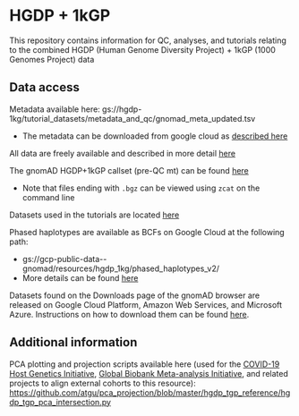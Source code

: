 # HGDP + 1kGP

This repository contains information for QC, analyses, and tutorials relating to the combined HGDP (Human Genome Diversity Project) + 1kGP (1000 Genomes Project) data

## Data access
Metadata available here: gs://hgdp-1kg/tutorial_datasets/metadata_and_qc/gnomad_meta_updated.tsv
- The metadata can be downloaded from google cloud as [described here](https://cloud.google.com/storage/docs/downloading-objects#downloading-an-object) 

All data are freely available and described in more detail [here](https://gnomad.broadinstitute.org/news/2020-10-gnomad-v3-1-new-content-methods-annotations-and-data-availability/#the-gnomad-hgdp-and-1000-genomes-callset) 

The gnomAD HGDP+1kGP callset (pre-QC mt) can be found [here](https://gnomad.broadinstitute.org/downloads#v3-hgdp-1kg)
- Note that files ending with `.bgz` can be viewed using `zcat` on the command line

Datasets used in the tutorials are located [here](https://gnomad.broadinstitute.org/downloads#v3-hgdp-1kg-tutorials)

Phased haplotypes are available as BCFs on Google Cloud at the following path:
- gs://gcp-public-data--gnomad/resources/hgdp_1kg/phased_haplotypes_v2/ 
- More details can be found [here](https://docs.google.com/document/d/1LCx74zREJaJwtN0MzonSv1QB3UahVtgTfjkepXaQUxc/edit)

Datasets found on the Downloads page of the gnomAD browser are released on Google Cloud Platform, Amazon Web Services, and Microsoft Azure. Instructions on how to download them can be found [here](https://gnomad.broadinstitute.org/downloads).  

## Additional information 
PCA plotting and projection scripts available here (used for the [COVID-19 Host Genetics Initiative](https://www.covid19hg.org/), [Global Biobank Meta-analysis Initiative](https://www.globalbiobankmeta.org/), and related projects to align external cohorts to this resource): https://github.com/atgu/pca_projection/blob/master/hgdp_tgp_reference/hgdp_tgp_pca_intersection.py


